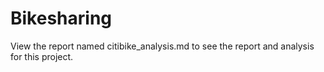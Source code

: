 # Bikesharing

View the report named citibike_analysis.md to see the report and analysis for this project.